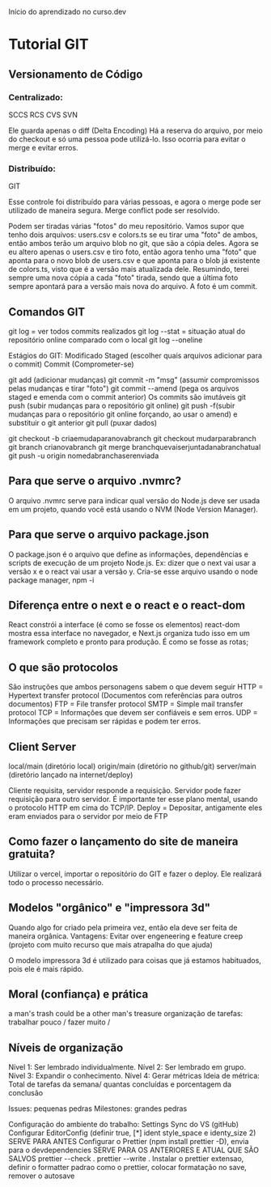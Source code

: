 Início do aprendizado no curso.dev

# Tutorial GIT

## Versionamento de Código

### Centralizado:

SCCS
RCS
CVS
SVN

Ele guarda apenas o diff (Delta Encoding)
Há a reserva do arquivo, por meio do checkout e só uma pessoa pode utilizá-lo.
Isso ocorria para evitar o merge e evitar erros.

### Distribuído:

GIT

Esse controle foi distribuído para várias pessoas, e agora o merge pode ser utilizado de maneira segura.
Merge conflict pode ser resolvido.

Podem ser tiradas várias "fotos" do meu repositório.
Vamos supor que tenho dois arquivos: users.csv e colors.ts
se eu tirar uma "foto" de ambos, então ambos terão um arquivo blob no git, que são a cópia deles.
Agora se eu altero apenas o users.csv e tiro foto, então agora tenho uma "foto" que aponta para o novo blob de users.csv e que aponta para o blob já existente de colors.ts, visto que é a versão mais atualizada dele.
Resumindo, terei sempre uma nova cópia a cada "foto" tirada, sendo que a última foto sempre apontará para a versão mais nova do arquivo.
A foto é um commit.

## Comandos GIT

git log = ver todos commits realizados
git log --stat = situação atual do repositório online comparado com o local
git log --oneline

Estágios do GIT:
Modificado
Staged (escolher quais arquivos adicionar para o commit)
Commit (Comprometer-se)

git add (adicionar mudanças)
git commit -m "msg" (assumir compromissos pelas mudanças e tirar "foto")
git commit --amend (pega os arquivos staged e emenda com o commit anterior)
Os commits são imutáveis
git push (subir mudanças para o repositório git online)
git push -f(subir mudanças para o repositório git online forçando, ao usar o amend) e substituir o git anterior
git pull (puxar dados)

git checkout -b criaemudaparanovabranch
git checkout mudarparabranch
git branch crianovabranch
git merge branchquevaiserjuntadanabranchatual
git push -u origin nomedabranchaserenviada

## Para que serve o arquivo .nvmrc?

O arquivo .nvmrc serve para indicar qual versão do Node.js deve ser usada em um projeto, quando você está usando o NVM (Node Version Manager).

## Para que serve o arquivo package.json

O package.json é o arquivo que define as informações, dependências e scripts de execução de um projeto Node.js.
Ex: dizer que o next vai usar a versão x e o react vai usar a versão y.
Cria-se esse arquivo usando o node package manager, npm -i

## Diferença entre o next e o react e o react-dom

React constrói a interface (é como se fosse os elementos)
react-dom mostra essa interface no navegador,
e Next.js organiza tudo isso em um framework completo e pronto para produção. É como se fosse as rotas;

## O que são protocolos

São instruções que ambos personagens sabem o que devem seguir
HTTP = Hypertext transfer protocol (Documentos com referências para outros documentos)
FTP = File transfer protocol
SMTP = Simple mail transfer protocol
TCP = Informações que devem ser confiáveis e sem erros.
UDP = Informações que precisam ser rápidas e podem ter erros.

## Client Server

local/main (diretório local)
origin/main (diretório no github/git)
server/main (diretório lançado na internet/deploy)

Cliente requisita, servidor responde a requisição. Servidor pode fazer requisição para outro servidor. É importante ter esse plano mental, usando o protocolo HTTP em cima do TCP/IP.
Deploy = Depositar, antigamente eles eram enviados para o servidor por meio de FTP

## Como fazer o lançamento do site de maneira gratuita?

Utilizar o vercel, importar o repositório do GIT e fazer o deploy. Ele realizará todo o processo necessário.

## Modelos "orgânico" e "impressora 3d"

Quando algo for criado pela primeira vez, então ela deve ser feita de maneira orgânica.
Vantagens:
Evitar over engeneering e feature creep (projeto com muito recurso que mais atrapalha do que ajuda)

O modelo impressora 3d é utilizado para coisas que já estamos habituados, pois ele é mais rápido.

## Moral (confiança) e prática

a man's trash could be a other man's treasure
organização de tarefas: trabalhar pouco / fazer muito /

## Níveis de organização

Nível 1: Ser lembrado individualmente.
Nível 2: Ser lembrado em grupo.
Nível 3: Expandir o conhecimento.
Nível 4: Gerar métricas
Ideia de métrica: Total de tarefas da semana/ quantas concluídas e porcentagem da conclusão

Issues: pequenas pedras
Milestones: grandes pedras

Configuração do ambiente do trabalho:
Settings Sync do VS (gitHub)
Configurar EditorConfig (definir true, [*] ident style_space e identy_size 2) SERVE PARA ANTES
Configurar o Prettier (npm install prettier -D), envia para o devdependencies SERVE PARA OS ANTERIORES E ATUAL QUE SÃO SALVOS
prettier --check .
prettier --write .
Instalar o prettier extensao, definir o formatter padrao como o prettier, colocar formatação no save, remover o autosave

